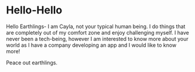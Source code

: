 # Hello-Hello

Hello Earthlings-
I am Cayla, not your typical human being. I do things that are completely out of my comfort zone and enjoy challenging myself. 
I have never been a tech-being, however I am interested to know more about your world as I have a company developing an app and I would like to know more!

Peace out earthlings.
